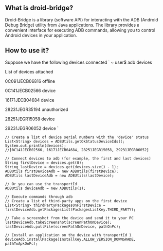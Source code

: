 ## What is droid-bridge?
Droid-Bridge is a library (software API) for interacting with the ADB (Android Debug Bridge) utility from Java applications. The library provides a convenient interface for executing ADB commands, allowing you to control Android devices in your application.

## How to use it? 
Suppose we have the following devices connected
`
~ user$ adb devices

List of devices attached

0C091JECB06816 offline

0C141JECB02566 device

16171JECB04684 device

28231JEGR35194 unauthorized

28251JEGR15058 device

29231JEGR06052 device
`
```
// Create a list of device serial numbers with the 'device' status
List<String> devices = ADBUtils.getOkStatusDeviceIds();
System.out.println(devices);
//[0C141JECB02566, 16171JECB04684, 28251JEGR15058, 29231JEGR06052]

// Connect devices to adb (for example, the first and last devices)
String firstDevice = devices.get(0);
String lastDevice = devices.get(devices.size() - 1);
ADBUtils firstDeviceAdb = new ADBUtils(firstDevice);
ADBUtils lastDeviceAdb = new ADBUtils(lastDevice);

// Or you can use the transportId
ADBUtils deviceAdb = new ADBUtils(1);

// Execute commands through adb
// Create a list of third-party apps on the first device
List<String> thirdPartyPackagesOnFirstDevice = firstDeviceAdb.getPackagesList(PackagesListKey.THIRD_PARTY);

// Take a screenshot from the device and send it to your PC
lastDeviceAdb.takeScreenshot(screenPathOnDevice);
lastDeviceAdb.pullFile(screenPathOnDevice, pathOnPc);

// Install an application on the device with transportId 1
deviceAdb.installPackage(InstallKey.ALLOW_VERSION_DOWNGRADE, pathToApkOnPc);
```
